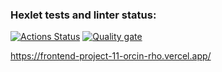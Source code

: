 ### Hexlet tests and linter status:
[![Actions Status](https://github.com/raga73/frontend-project-11/actions/workflows/hexlet-check.yml/badge.svg)](https://github.com/raga73/frontend-project-11/actions)
[![Quality gate](https://sonarcloud.io/api/project_badges/quality_gate?project=raga73_frontend-project-11)](https://sonarcloud.io/summary/new_code?id=raga73_frontend-project-11)

https://frontend-project-11-orcin-rho.vercel.app/
